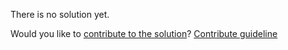 
There is no solution yet.

Would you like to [contribute to the solution](https://github.com/BFEdev/BFE.dev-solutions/blob/main/typescript/implement-tupletounion-t_en.md)? [Contribute guideline](https://github.com/BFEdev/BFE.dev-solutions#how-to-contribute)
